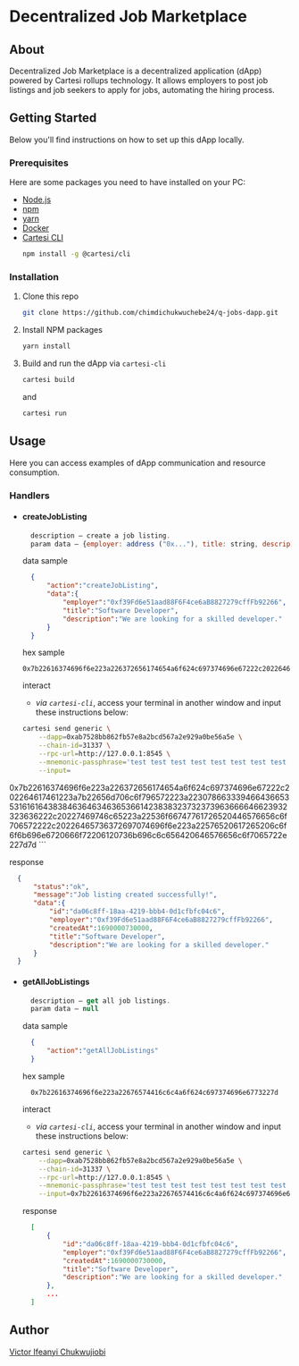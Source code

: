 # Decentralized Job Marketplace

## About

Decentralized Job Marketplace is a decentralized application (dApp) powered by Cartesi rollups technology. It allows employers to post job listings and job seekers to apply for jobs, automating the hiring process.

## Getting Started

Below you'll find instructions on how to set up this dApp locally.

### Prerequisites

Here are some packages you need to have installed on your PC:

- [Node.js](https://nodejs.org/en)
- [npm](https://docs.npmjs.com/cli/v10/configuring-npm/install)
- [yarn](https://classic.yarnpkg.com/lang/en/docs/install/#debian-stable)
- [Docker](https://docs.docker.com/get-docker/)
- [Cartesi CLI](https://docs.cartesi.io/cartesi-rollups/1.3/development/migration/#install-cartesi-cli)
  ```sh
  npm install -g @cartesi/cli
  ```

### Installation

1. Clone this repo
   ```sh
   git clone https://github.com/chimdichukwuchebe24/q-jobs-dapp.git
   ```
2. Install NPM packages
   ```sh
   yarn install
   ```
3. Build and run the dApp via `cartesi-cli`
   ```sh
   cartesi build 
   ```
   and
   ```sh
   cartesi run 
   ```

## Usage

Here you can access examples of dApp communication and resource consumption.

### Handlers

* #### createJobListing
  ```js
    description — create a job listing.
    param data — {employer: address ("0x..."), title: string, description: string}
  ```
  data sample
  ```json
    {
        "action":"createJobListing", 
        "data":{
            "employer":"0xf39Fd6e51aad88F6F4ce6aB8827279cffFb92266",
            "title":"Software Developer",
            "description":"We are looking for a skilled developer."
        }
    } 
  ```
  hex sample
  ``` 
  0x7b22616374696f6e223a226372656174654a6f624c697374696e67222c202264617461223a7b22656d706c6f796572223a22307866333946643665353161616438384636463463653661423838323732373963666646623932323636222c20227469746c65223a22536f66747761726520446576656c6f706572222c20226465736372697074696f6e223a22576520617265206c6f6f6b696e6720666f72206120736b696c6c656420646576656c6f7065722e227d7d
  ```
  interact
    - *via `cartesi-cli`*, access your terminal in another window and input these instructions below:
  
    ```sh
    cartesi send generic \
        --dapp=0xab7528bb862fb57e8a2bcd567a2e929a0be56a5e \
        --chain-id=31337 \
        --rpc-url=http://127.0.0.1:8545 \
        --mnemonic-passphrase='test test test test test test test test test test test junk' \
        --input=

0x7b22616374696f6e223a226372656174654a6f624c697374696e67222c202264617461223a7b22656d706c6f796572223a22307866333946643665353161616438384636463463653661423838323732373963666646623932323636222c20227469746c65223a22536f66747761726520446576656c6f706572222c20226465736372697074696f6e223a22576520617265206c6f6f6b696e6720666f72206120736b696c6c656420646576656c6f7065722e227d7d
    ```

  response
  ```json
    {
        "status":"ok",
        "message":"Job listing created successfully!",
        "data":{
            "id":"da06c8ff-18aa-4219-bbb4-0d1cfbfc04c6",
            "employer":"0xf39Fd6e51aad88F6F4ce6aB8827279cffFb92266",
            "createdAt":1690000730000,
            "title":"Software Developer",
            "description":"We are looking for a skilled developer."
        }
    }
  ```

* #### getAllJobListings
  ```js
    description — get all job listings.
    param data — null
  ```
  data sample
  ```json
    {
        "action":"getAllJobListings"
    }
  ```
  hex sample
  ``` 
    0x7b22616374696f6e223a22676574416c6c4a6f624c697374696e6773227d
  ```
  interact
    - *via `cartesi-cli`*, access your terminal in another window and input these instructions below:
  
    ```sh
    cartesi send generic \
        --dapp=0xab7528bb862fb57e8a2bcd567a2e929a0be56a5e \
        --chain-id=31337 \
        --rpc-url=http://127.0.0.1:8545 \
        --mnemonic-passphrase='test test test test test test test test test test test junk' \
        --input=0x7b22616374696f6e223a22676574416c6c4a6f624c697374696e6773227d
    ```

  response
  ```json
    [
        {
            "id":"da06c8ff-18aa-4219-bbb4-0d1cfbfc04c6",
            "employer":"0xf39Fd6e51aad88F6F4ce6aB8827279cffFb92266",
            "createdAt":1690000730000,
            "title":"Software Developer",
            "description":"We are looking for a skilled developer."
        },
        ...
    ]
  ```

## Author

[Victor Ifeanyi Chukwujiobi](https://github.com/victorifeanyichukwujiobi)
